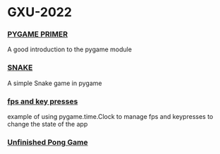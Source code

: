 # GXU-2022

### [PYGAME PRIMER](https://realpython.com/pygame-a-primer)
A good introduction to the pygame module

### [SNAKE](https://www.edureka.co/blog/snake-game-with-pygame)
A simple Snake game in pygame

### [fps and key presses](https://github.com/nftrl/GXU-2022/blob/main/vandmand.py)
example of using pygame.time.Clock to manage fps and keypresses to change the state of the app
### [Unfinished Pong Game](https://github.com/nftrl/GXU-2022/blob/main/pong-unfinished.py)
